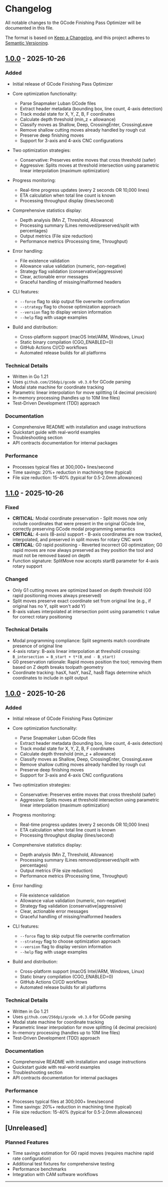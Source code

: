 # Changelog

All notable changes to the GCode Finishing Pass Optimizer will be documented in this file.

The format is based on [Keep a Changelog](https://keepachangelog.com/en/1.0.0/),
and this project adheres to [Semantic Versioning](https://semver.org/spec/v2.0.0.html).

## [1.0.0] - 2025-10-26

### Added
- Initial release of GCode Finishing Pass Optimizer
- Core optimization functionality:
  - Parse Snapmaker Luban GCode files
  - Extract header metadata (bounding box, line count, 4-axis detection)
  - Track modal state for X, Y, Z, B, F coordinates
  - Calculate depth threshold (min_z + allowance)
  - Classify moves as Shallow, Deep, CrossingEnter, CrossingLeave
  - Remove shallow cutting moves already handled by rough cut
  - Preserve deep finishing moves
  - Support for 3-axis and 4-axis CNC configurations

- Two optimization strategies:
  - Conservative: Preserves entire moves that cross threshold (safer)
  - Aggressive: Splits moves at threshold intersection using parametric linear interpolation (maximum optimization)

- Progress monitoring:
  - Real-time progress updates (every 2 seconds OR 10,000 lines)
  - ETA calculation when total line count is known
  - Processing throughput display (lines/second)

- Comprehensive statistics display:
  - Depth analysis (Min Z, Threshold, Allowance)
  - Processing summary (Lines removed/preserved/split with percentages)
  - Output metrics (File size reduction)
  - Performance metrics (Processing time, Throughput)

- Error handling:
  - File existence validation
  - Allowance value validation (numeric, non-negative)
  - Strategy flag validation (conservative|aggressive)
  - Clear, actionable error messages
  - Graceful handling of missing/malformed headers

- CLI features:
  - `--force` flag to skip output file overwrite confirmation
  - `--strategy` flag to choose optimization approach
  - `--version` flag to display version information
  - `--help` flag with usage examples

- Build and distribution:
  - Cross-platform support (macOS Intel/ARM, Windows, Linux)
  - Static binary compilation (CGO_ENABLED=0)
  - GitHub Actions CI/CD workflows
  - Automated release builds for all platforms

### Technical Details
- Written in Go 1.21
- Uses `github.com/256dpi/gcode v0.3.0` for GCode parsing
- Modal state machine for coordinate tracking
- Parametric linear interpolation for move splitting (4 decimal precision)
- In-memory processing (handles up to 10M line files)
- Test-Driven Development (TDD) approach

### Documentation
- Comprehensive README with installation and usage instructions
- Quickstart guide with real-world examples
- Troubleshooting section
- API contracts documentation for internal packages

### Performance
- Processes typical files at 300,000+ lines/second
- Time savings: 20%+ reduction in machining time (typical)
- File size reduction: 15-40% (typical for 0.5-2.0mm allowances)

## [1.1.0] - 2025-10-26

### Fixed
- **CRITICAL**: Modal coordinate preservation - Split moves now only include coordinates that were present in the original GCode line, correctly preserving GCode modal programming semantics
- **CRITICAL**: 4-axis (B-axis) support - B-axis coordinates are now tracked, interpolated, and preserved in split moves for rotary CNC work
- **CRITICAL**: G0 rapid positioning - Reverted incorrect G0 optimization; G0 rapid moves are now always preserved as they position the tool and must not be removed based on depth
- Function signature: SplitMove now accepts startB parameter for 4-axis rotary support

### Changed
- Only G1 cutting moves are optimized based on depth threshold (G0 rapid positioning moves always preserved)
- Split moves preserve exact coordinate set from original line (e.g., if original has no Y, split won't add Y)
- B-axis values interpolated at intersection point using parametric t value for correct rotary positioning

### Technical Details
- Modal programming compliance: Split segments match coordinate presence of original line
- 4-axis rotary: B-axis linear interpolation at threshold crossing: `B_intersection = B_start + t*(B_end - B_start)`
- G0 preservation rationale: Rapid moves position the tool; removing them based on Z depth breaks toolpath geometry
- Coordinate tracking: hasX, hasY, hasZ, hasB flags determine which coordinates to include in split output

## [1.0.0] - 2025-10-26

### Added
- Initial release of GCode Finishing Pass Optimizer
- Core optimization functionality:
  - Parse Snapmaker Luban GCode files
  - Extract header metadata (bounding box, line count, 4-axis detection)
  - Track modal state for X, Y, Z, B, F coordinates
  - Calculate depth threshold (min_z + allowance)
  - Classify moves as Shallow, Deep, CrossingEnter, CrossingLeave
  - Remove shallow cutting moves already handled by rough cut
  - Preserve deep finishing moves
  - Support for 3-axis and 4-axis CNC configurations

- Two optimization strategies:
  - Conservative: Preserves entire moves that cross threshold (safer)
  - Aggressive: Splits moves at threshold intersection using parametric linear interpolation (maximum optimization)

- Progress monitoring:
  - Real-time progress updates (every 2 seconds OR 10,000 lines)
  - ETA calculation when total line count is known
  - Processing throughput display (lines/second)

- Comprehensive statistics display:
  - Depth analysis (Min Z, Threshold, Allowance)
  - Processing summary (Lines removed/preserved/split with percentages)
  - Output metrics (File size reduction)
  - Performance metrics (Processing time, Throughput)

- Error handling:
  - File existence validation
  - Allowance value validation (numeric, non-negative)
  - Strategy flag validation (conservative|aggressive)
  - Clear, actionable error messages
  - Graceful handling of missing/malformed headers

- CLI features:
  - `--force` flag to skip output file overwrite confirmation
  - `--strategy` flag to choose optimization approach
  - `--version` flag to display version information
  - `--help` flag with usage examples

- Build and distribution:
  - Cross-platform support (macOS Intel/ARM, Windows, Linux)
  - Static binary compilation (CGO_ENABLED=0)
  - GitHub Actions CI/CD workflows
  - Automated release builds for all platforms

### Technical Details
- Written in Go 1.21
- Uses `github.com/256dpi/gcode v0.3.0` for GCode parsing
- Modal state machine for coordinate tracking
- Parametric linear interpolation for move splitting (4 decimal precision)
- In-memory processing (handles up to 10M line files)
- Test-Driven Development (TDD) approach

### Documentation
- Comprehensive README with installation and usage instructions
- Quickstart guide with real-world examples
- Troubleshooting section
- API contracts documentation for internal packages

### Performance
- Processes typical files at 300,000+ lines/second
- Time savings: 20%+ reduction in machining time (typical)
- File size reduction: 15-40% (typical for 0.5-2.0mm allowances)

## [Unreleased]

### Planned Features
- Time savings estimation for G0 rapid moves (requires machine rapid rate configuration)
- Additional test fixtures for comprehensive testing
- Performance benchmarks
- Integration with CAM software workflows

---

[1.1.0]: https://github.com/chrisns/snapmaker-cnc-finisher/releases/tag/v1.1.0
[1.0.0]: https://github.com/chrisns/snapmaker-cnc-finisher/releases/tag/v1.0.0
